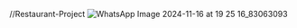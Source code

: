 //Restaurant-Project
![WhatsApp Image 2024-11-16 at 19 25 16_83063093](https://github.com/user-attachments/assets/b1379369-b3c4-4c95-8884-98af7258b8fe)

